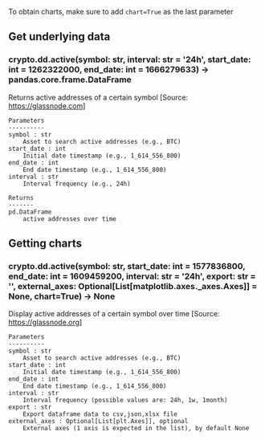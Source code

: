 To obtain charts, make sure to add `chart=True` as the last parameter

## Get underlying data 
### crypto.dd.active(symbol: str, interval: str = '24h', start_date: int = 1262322000, end_date: int = 1666279633) -> pandas.core.frame.DataFrame

Returns active addresses of a certain symbol
    [Source: https://glassnode.com]

    Parameters
    ----------
    symbol : str
        Asset to search active addresses (e.g., BTC)
    start_date : int
        Initial date timestamp (e.g., 1_614_556_800)
    end_date : int
        End date timestamp (e.g., 1_614_556_800)
    interval : str
        Interval frequency (e.g., 24h)

    Returns
    -------
    pd.DataFrame
        active addresses over time

## Getting charts 
### crypto.dd.active(symbol: str, start_date: int = 1577836800, end_date: int = 1609459200, interval: str = '24h', export: str = '', external_axes: Optional[List[matplotlib.axes._axes.Axes]] = None, chart=True) -> None

Display active addresses of a certain symbol over time
    [Source: https://glassnode.org]

    Parameters
    ----------
    symbol : str
        Asset to search active addresses (e.g., BTC)
    start_date : int
        Initial date timestamp (e.g., 1_614_556_800)
    end_date : int
        End date timestamp (e.g., 1_614_556_800)
    interval : str
        Interval frequency (possible values are: 24h, 1w, 1month)
    export : str
        Export dataframe data to csv,json,xlsx file
    external_axes : Optional[List[plt.Axes]], optional
        External axes (1 axis is expected in the list), by default None
